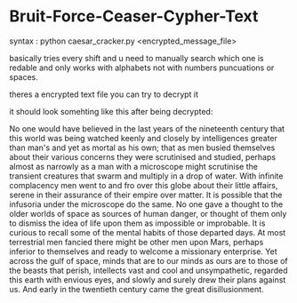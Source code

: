 # Bruit-Force-Ceaser-Cypher-Text
syntax : python caesar_cracker.py <encrypted_message_file>

basically tries every shift and u need to manually search which one is redable and only works with alphabets not with numbers puncuations or spaces.

theres a encrypted text file you can try to decrypt it

it should look somehting like this after being decrypted:

No one would have believed in the last years of the nineteenth century that
this world was being watched keenly and closely by intelligences greater
than man's and yet as mortal as his own; that as men busied themselves about
their various concerns they were scrutinised and studied, perhaps almost
as narrowly as a man with a microscope might scrutinise the transient
creatures that swarm and multiply in a drop of water. With infinite
complacency men went to and fro over this globe about their little affairs,
serene in their assurance of their empire over matter. It is possible
that the infusoria under the microscope do the same. No one gave a thought
to the older worlds of space as sources of human danger, or thought of
them only to dismiss the idea of life upon them as impossible or
improbable. It is curious to recall some of the mental habits of those
departed days. At most terrestrial men fancied there might be other men
upon Mars, perhaps inferior to themselves and ready to welcome a
missionary enterprise. Yet across the gulf of space, minds that
are to our minds as ours are to those of the beasts that perish,
intellects vast and cool and unsympathetic, regarded this earth with envious
eyes, and slowly and surely drew their plans against us.
And early in the twentieth century came the great disillusionment.
